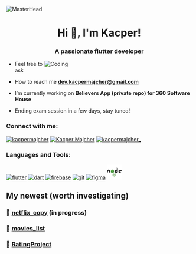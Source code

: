 ![MasterHead](https://github.com/KacperMajcher/kacpermajcher/assets/142928291/2f94f280-7d68-40a3-b58a-a31d7b9cda07)
<h1 align="center">Hi 👋, I'm Kacper!</h1>

<h3 align="center">A passionate flutter developer</h3>
<img align="right" alt= "Coding" width="400" src="https://cdn.dribbble.com/users/1891782/screenshots/14640979/media/2e5fb568fc88a3a0b490852ac936b8d4.png">

- Feel free to ask

- How to reach me **dev.kacpermajcher@gmail.com**

- I’m currently working on **Believers App **(private repo)** for 360 Software House**

- Ending exam session in a few days, stay tuned!

<h3 align="left">Connect with me:</h3>
<p align="left">

<a href="https://www.linkedin.com/in/kacpermajcher/" target="blank"><img align="center" src="https://raw.githubusercontent.com/rahuldkjain/github-profile-readme-generator/master/src/images/icons/Social/linked-in-alt.svg" alt="kacpermajcher" height="30" width="40" /></a>
<a href="https://www.facebook.com/profile.php?id=100091390851858" target="blank"><img align="center" src="https://raw.githubusercontent.com/rahuldkjain/github-profile-readme-generator/master/src/images/icons/Social/facebook.svg" alt="Kacper Majcher" height="30" width="40" /></a>
<a href="https://www.instagram.com/kacpermajcher_/" target="blank"><img align="center" src="https://raw.githubusercontent.com/rahuldkjain/github-profile-readme-generator/master/src/images/icons/Social/instagram.svg" alt="kacpermajcher_" height="30" width="40" /></a>
</p>

<h3 align="left">Languages and Tools:</h3>
<p align="left">
  <a href="https://flutter.dev" target="_blank" rel="noreferrer"><img src="https://www.vectorlogo.zone/logos/flutterio/flutterio-icon.svg" alt="flutter" width="40" height="40"/></a>
  <a href="https://dart.dev" target="_blank" rel="noreferrer"><img src="https://www.vectorlogo.zone/logos/dartlang/dartlang-icon.svg" alt="dart" width="40" height="40"/></a>
  <a href="https://firebase.google.com/" target="_blank" rel="noreferrer"><img src="https://www.vectorlogo.zone/logos/firebase/firebase-icon.svg" alt="firebase" width="40" height="40"/></a>
  <a href="https://git-scm.com/" target="_blank" rel="noreferrer"><img src="https://www.vectorlogo.zone/logos/git-scm/git-scm-icon.svg" alt="git" width="40" height="40"/></a>
  <a href="https://www.figma.com/" target="_blank" rel="noreferrer"><img src="https://www.vectorlogo.zone/logos/figma/figma-icon.svg" alt="figma" width="40" height="40"/></a>
  <a href="https://nodejs.org" target="_blank" rel="noreferrer"><img src="https://raw.githubusercontent.com/devicons/devicon/master/icons/nodejs/nodejs-original-wordmark.svg" alt="nodejs" width="40" height="40"/></a>
</p>

## **My newest (worth investigating)**
### 🐧 [netflix_copy](https://github.com/KacperMajcher/netflix_copy) (in progress)
### 🐰 [movies_list](https://github.com/KacperMajcher/movies_list)
### 🐣 [RatingProject](https://github.com/KacperMajcher/rating)
